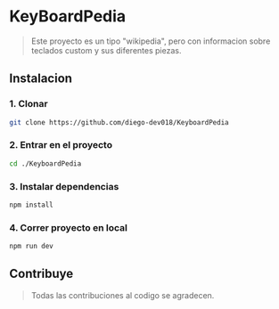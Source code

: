 # KeyBoardPedia
> Este proyecto es un tipo "wikipedia", pero con informacion sobre teclados custom y sus diferentes piezas.

## Instalacion
### 1. Clonar
```sh
git clone https://github.com/diego-dev018/KeyboardPedia
```
### 2. Entrar en el proyecto
```sh
cd ./KeyboardPedia
```
### 3. Instalar dependencias
```sh
npm install
```
### 4. Correr proyecto en local
```sh
npm run dev
```

## Contribuye
> Todas las contribuciones al codigo se agradecen.
